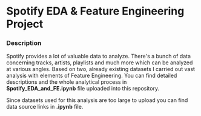 # Spotify EDA & Feature Engineering Project

### Description
Spotify provides a lot of valuable data to analyze. There's a bunch of data concerning tracks, artists, playlists and much more which can be analyzed at various angles. Based on two, already existing datasets I carried out vast analysis with elements of Feature Engineering. You can find detailed descriptions and the whole analytical process in **Spotify_EDA_and_FE.ipynb** file uploaded into this repository.

Since datasets used for this analysis are too large to upload you can find data source links in **.ipynb** file.


